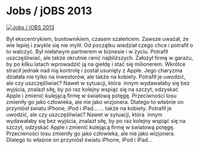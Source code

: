 Jobs / jOBS 2013 
=============
[![Jobs / jOBS 2013 ](http://vidos.pl/images/player.gif)](http://vidos.pl/jobs-jobs-2013)

 Był ekscentrykiem, buntownikiem, czasem szaleńcem. Zawsze uważał, że wie lepiej i zwykle się nie mylił. Od początku wiedział czego chce i potrafił o to walczyć. Był niełatwym partnerem w biznesie i w życiu. Potrafił uszczęśliwiać, ale także okrutnie ranić najbliższych. Założył firmę w garażu, by po kilku latach wprowadzić ją na giełdę i stać się milionerem. Wkrótce stracił jednak nad nią kontrolę i został usunięty z Apple. Jego charyzma działała nie tylko na inwestorów, ale także na kobiety. Potrafił je uwodzić, ale czy uszczęśliwiać? Nawet w sytuacji, która  innym wydawałaby się bez wyjścia, znalazł siłę, by po raz kolejny wspiąć się na szczyt, odzyskać Apple i zmienić kulejącą firmę w światową potęgę. Przeciwności losu zmieniły go jako człowieka, ale nie jako wizjonera. Dlatego to właśnie on przyniósł światu iPhone, iPod i iPad…   ... także na kobiety. Potrafił je uwodzić, ale czy uszczęśliwiać? Nawet w sytuacji, która  innym wydawałaby się bez wyjścia, znalazł siłę, by po raz kolejny wspiąć się na szczyt, odzyskać Apple i zmienić kulejącą firmę w światową potęgę. Przeciwności losu zmieniły go jako człowieka, ale nie jako wizjonera. Dlatego to właśnie on przyniósł światu iPhone, iPod i iPad…
